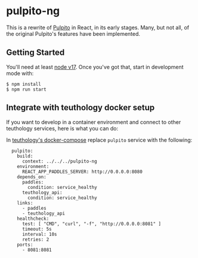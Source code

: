 # pulpito-ng

This is a rewrite of [Pulpito](https://github.com/ceph/pulpito) in React, in
its early stages. Many, but not all, of the original Pulpito's features have
been implemented.

## Getting Started

You'll need at least [node v17](https://nodejs.org/en/download). Once you've got that, start in development mode with:

    $ npm install
    $ npm run start

## Integrate with teuthology docker setup

If you want to develop in a container environment
and connect to other teuthology services, here is what
you can do:

In [teuthology's docker-compose](https://github.com/ceph/teuthology/blob/main/docs/docker-compose/docker-compose.yml) replace `pulpito` service with the following:

```
  pulpito:
    build:
      context: ../../../pulpito-ng
    environment:
      REACT_APP_PADDLES_SERVER: http://0.0.0.0:8080
    depends_on:
      paddles:
        condition: service_healthy
      teuthology_api:
        condition: service_healthy
    links:
      - paddles
      - teuthology_api
    healthcheck:
      test: [ "CMD", "curl", "-f", "http://0.0.0.0:8081" ]
      timeout: 5s
      interval: 10s
      retries: 2
    ports:
      - 8081:8081
```
